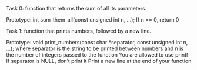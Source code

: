 Task 0: function that returns the sum of all its parameters.

Prototype: int sum_them_all(const unsigned int n, ...);
If n == 0, return 0



Task 1: function that prints numbers, followed by a new line.

Prototype: void print_numbers(const char *separator, const unsigned int n, ...);
where separator is the string to be printed between numbers
and n is the number of integers passed to the function
You are allowed to use printf
If separator is NULL, don’t print it
Print a new line at the end of your function





